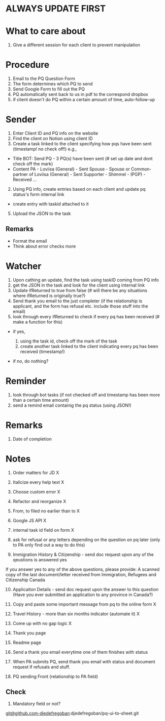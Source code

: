 # ALWAYS UPDATE FIRST

# What to care about
1. Give a different session for each client to prevent manipulation

# Procedure
1. Email to the PQ Question Form
2. The form determines which PQ to send
3. Send Google Form to fill out the PQ
4. PQ automatically sent back to us in pdf to the correspond dropbox
5. if client doesn't do PQ within a certain amount of time, auto-follow-up

# Sender
1. Enter Client ID and PQ info on the website
3. Find the client on Notion using client ID
4. Create a task linked to the client specifying how pqs have been sent (timestamp! no check off!)
e.g.,
- Title
BOT: Send PQ - 3 PQ(s) have been sent (# set up date and dont check off the mark)
- Content
PA - Loviisa (General) - Sent
Spouse - Spouse or Common-partner of Loviisa (General) - Sent
Supporter - Shimmel - (PGP) - Received
...

2. Using PQ info, create entries based on each client and update pq status's form internal link
- create entry with taskid attached to it
5. Upload the JSON to the task

## Remarks
- Format the email
- Think about error checks more

# Watcher
1. Upon cathing an update, find the task using taskID coming from PQ info 
2. get the JSON in the task and look for the client using internal link
3. Update ifReturned to true from false (# will there be any situations where ifReturned is originally true?)
4. Send thank you email to the just completer (if the relationship is applicant, and the form has refusal etc. include those stuff into the email)
4. look through every ifReturned to check if every pq has been received (# make a function for this)
- if yes,
	1. using the task id, check off the mark of the task
	2. create another task linked to the client indicating every pq has been received (timestamp!)

- if no,
	do nothing?

# Reminder
1. look through bot tasks (if not checked off and timestamp has been more than a certain time amount)
2. send a remind email containig the pq status (using JSON!)

# Remarks
1. Date of completion

# Notes

1. Order matters for JD X

2. Italicize every help text X

3. Choose custom error X

4. Refactor and reorganize X

5. From, to filed no earlier than to X

6. Google JS API X

7. internal task id field on form X

8. ask for refusal or any letters depending on the question on pq later (only to PA only find out a way to do this)

9. Immigration History & Citizenship - send doc request upon any of the qeustions is answered yes

If you answer yes to any of the above questions, please provide: A scanned copy of the last document/letter received from Immigration, Refugees and Citizenship Canada

10. Applicaiton Details - send doc request upon the answer to this question (Have you ever submitted an application to any province in Canada?)

11. Copy and paste some important message from pq to the online form X

12. Travel History - more than six months indicator (automate it) X

13. Come up with no gap logic X

14. Thank you page

15. Readme page

17. Send a thank you email everytime one of them finishes with status

17. When PA submits PQ, send thank you email with status and document request if refusals and stuff.

18. PQ sending Front (relationship to PA field)

## Check

1. Mandatory field or not?




git@github.com-djedefregoban:djedefregoban/pq-ui-to-sheet.git